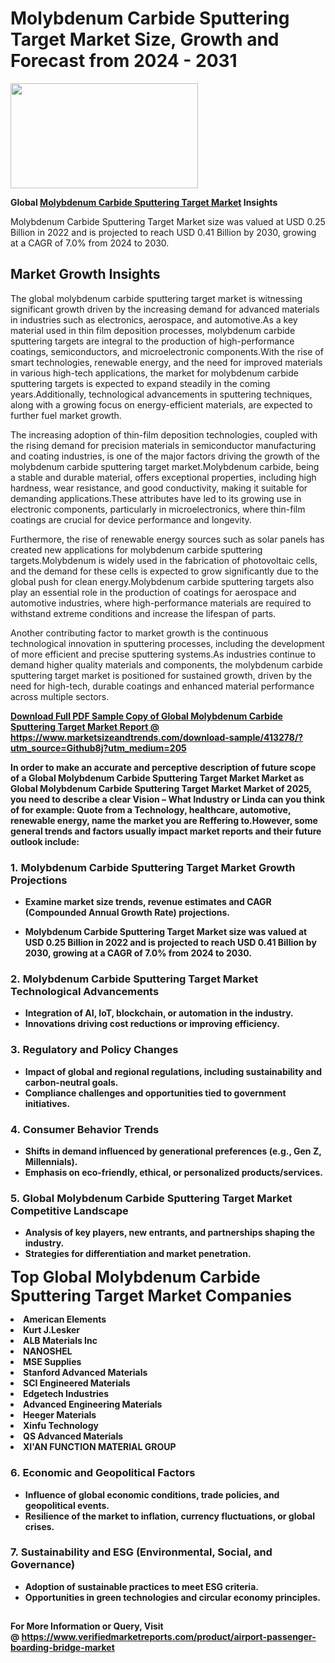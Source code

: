 <H1>Molybdenum Carbide Sputtering Target Market Size, Growth and Forecast from 2024 - 2031</H1><img class="aligncenter size-medium wp-image-584254" src="https://thirdeyenews.in/wp-content/uploads/2024/09/Global-Market-Research-300x168.jpeg" alt="" width="300" height="168" /><p><strong>Global&nbsp;<a href="https://www.marketsizeandtrends.com/download-sample/413278/?utm_source=Github8j?utm_medium=205">Molybdenum Carbide Sputtering Target Market</a> Insights</strong></p><p>Molybdenum Carbide Sputtering Target Market size was valued at USD 0.25 Billion in 2022 and is projected to reach USD 0.41 Billion by 2030, growing at a CAGR of 7.0% from 2024 to 2030.</p><p><h2>Market Growth Insights</h2> <p>The global molybdenum carbide sputtering target market is witnessing significant growth driven by the increasing demand for advanced materials in industries such as electronics, aerospace, and automotive.As a key material used in thin film deposition processes, molybdenum carbide sputtering targets are integral to the production of high-performance coatings, semiconductors, and microelectronic components.With the rise of smart technologies, renewable energy, and the need for improved materials in various high-tech applications, the market for molybdenum carbide sputtering targets is expected to expand steadily in the coming years.Additionally, technological advancements in sputtering techniques, along with a growing focus on energy-efficient materials, are expected to further fuel market growth.<strong><a href="#"></a></strong></p> <p>The increasing adoption of thin-film deposition technologies, coupled with the rising demand for precision materials in semiconductor manufacturing and coating industries, is one of the major factors driving the growth of the molybdenum carbide sputtering target market.Molybdenum carbide, being a stable and durable material, offers exceptional properties, including high hardness, wear resistance, and good conductivity, making it suitable for demanding applications.These attributes have led to its growing use in electronic components, particularly in microelectronics, where thin-film coatings are crucial for device performance and longevity.</p> <p>Furthermore, the rise of renewable energy sources such as solar panels has created new applications for molybdenum carbide sputtering targets.Molybdenum is widely used in the fabrication of photovoltaic cells, and the demand for these cells is expected to grow significantly due to the global push for clean energy.Molybdenum carbide sputtering targets also play an essential role in the production of coatings for aerospace and automotive industries, where high-performance materials are required to withstand extreme conditions and increase the lifespan of parts.</p> <p>Another contributing factor to market growth is the continuous technological innovation in sputtering processes, including the development of more efficient and precise sputtering systems.As industries continue to demand higher quality materials and components, the molybdenum carbide sputtering target market is positioned for sustained growth, driven by the need for high-tech, durable coatings and enhanced material performance across multiple sectors.</p> <p><strong><a href="#"></p><p><span class=""><strong>Download Full PDF Sample Copy of Global Molybdenum Carbide Sputtering Target Market Report</strong> @ <a href="https://www.marketsizeandtrends.com/download-sample/413278/?utm_source=Github8j?utm_medium=205" target="_blank">https://www.marketsizeandtrends.com/download-sample/413278/?utm_source=Github8j?utm_medium=205</a></span></p><p>In order to make an accurate and perceptive description of future scope of a Global&nbsp;Molybdenum Carbide Sputtering Target Market Market as Global&nbsp;Molybdenum Carbide Sputtering Target Market Market of 2025, you need to describe a clear Vision &ndash; What Industry or Linda can you think of for example: Quote from a Technology, healthcare, automotive, renewable energy, name the market you are Reffering to.However, some general trends and factors usually impact market reports and their future outlook include:</p><h3>1.&nbsp;<strong>Molybdenum Carbide Sputtering Target Market Growth Projections</strong></h3><ul><li>Examine market size trends, revenue estimates and CAGR (Compounded Annual Growth Rate) projections.</li><li><p>Molybdenum Carbide Sputtering Target Market size was valued at USD 0.25 Billion in 2022 and is projected to reach USD 0.41 Billion by 2030, growing at a CAGR of 7.0% from 2024 to 2030.</p></li></ul><h3>2.&nbsp;<strong>Molybdenum Carbide Sputtering Target Market Technological Advancements</strong></h3><ul><li>Integration of AI, IoT, blockchain, or automation in the industry.</li><li>Innovations driving cost reductions or improving efficiency.</li></ul><h3>3.&nbsp;<strong>Regulatory and Policy Changes</strong></h3><ul><li>Impact of global and regional regulations, including sustainability and carbon-neutral goals.</li><li>Compliance challenges and opportunities tied to government initiatives.</li></ul><h3>4.&nbsp;<strong>Consumer Behavior Trends</strong></h3><ul><li>Shifts in demand influenced by generational preferences (e.g., Gen Z, Millennials).</li><li>Emphasis on eco-friendly, ethical, or personalized products/services.</li></ul><h3>5.&nbsp;<strong>Global Molybdenum Carbide Sputtering Target Market Competitive Landscape</strong></h3><ul><li>Analysis of key players, new entrants, and partnerships shaping the industry.</li><li>Strategies for differentiation and market penetration.</li></ul><p data-pm-slice="1 1 []"><span style="color: inherit; font-family: inherit; font-size: 25px;">Top Global Molybdenum Carbide Sputtering Target Market Companies</span></p><div class="" data-test-id=""><p><li>American Elements</li><li> Kurt J.Lesker</li><li> ALB Materials Inc</li><li> NANOSHEL</li><li> MSE Supplies</li><li> Stanford Advanced Materials</li><li> SCI Engineered Materials</li><li> Edgetech Industries</li><li> Advanced Engineering Materials</li><li> Heeger Materials</li><li> Xinfu Technology</li><li> QS Advanced Materials</li><li> XI'AN FUNCTION MATERIAL GROUP</li></p></div><h3>6.&nbsp;<strong>Economic and Geopolitical Factors</strong></h3><ul><li>Influence of global economic conditions, trade policies, and geopolitical events.</li><li>Resilience of the market to inflation, currency fluctuations, or global crises.</li></ul><h3>7.&nbsp;<strong>Sustainability and ESG (Environmental, Social, and Governance)</strong></h3><ul><li>Adoption of sustainable practices to meet ESG criteria.</li><li>Opportunities in green technologies and circular economy principles.</li></ul><h2><strong style="font-size: 14px;">For More Information or Query, Visit @&nbsp;</strong><a style="background-color: #ffffff; font-size: 14px;" href="https://www.marketsizeandtrends.com/report/molybdenum-carbide-sputtering-target-market/" target="_blank">https://www.verifiedmarketreports.com/product/airport-passenger-boarding-bridge-market</a></h2>